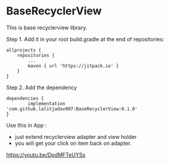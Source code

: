 # BaseRecyclerView
This is base recyclerview library.

Step 1. Add it in your root build.gradle at the end of repositories:

	allprojects {
		repositories {
			...
			maven { url 'https://jitpack.io' }
		}
	}
Step 2. Add the dependency

	dependencies {
	        implementation 'com.github.lalitjadav007:BaseRecyclerView:0.1.0'
	}


Use this in App : 

- just extend recyclerview adapter and view holder
- you will get your click on item back on adapter.


https://youtu.be/DpdMFTeUYSs



